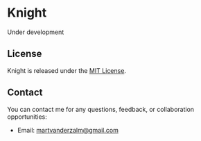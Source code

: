# Knight
Under development

## License
Knight is released under the [MIT License](https://github.com/MartvdZalm/Knight/blob/master/LICENSE).

## Contact

You can contact me for any questions, feedback, or collaboration opportunities:

- Email: [martvanderzalm@gmail.com](martvanderzalm@gmail.com)
